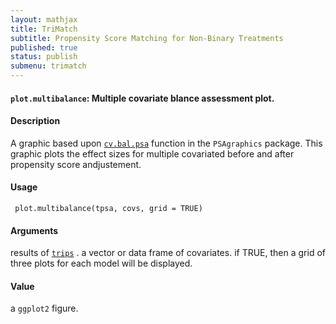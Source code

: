 ```yaml
---
layout: mathjax	
title: TriMatch
subtitle: Propensity Score Matching for Non-Binary Treatments
published: true
status: publish
submenu: trimatch
---
```



#### `plot.multibalance`: Multiple covariate blance assessment plot. ####

#### Description ####


 A graphic based upon [`cv.bal.psa`](cv.bal.psa.html) function in
 the `PSAgraphics` package. This graphic plots the
 effect sizes for multiple covariated before and after
 propensity score andjustement.


#### Usage ####

     
     plot.multibalance(tpsa, covs, grid = TRUE)


#### Arguments ####

results of [`trips`](trips.html) . a vector or data frame of covariates. if TRUE, then a grid of three plots for each model will be displayed.

#### Value ####


 a `ggplot2` figure.


